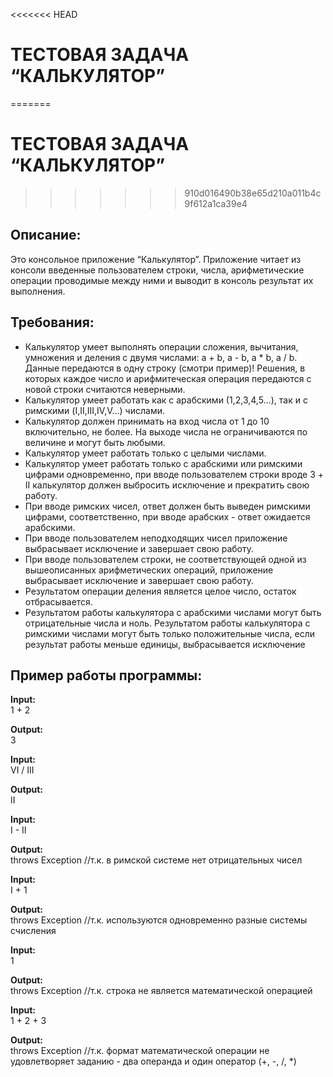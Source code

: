 <<<<<<< HEAD
# ТЕСТОВАЯ ЗАДАЧА “КАЛЬКУЛЯТОР”
=======
# ТЕСТОВАЯ ЗАДАЧА “КАЛЬКУЛЯТОР”  
>>>>>>> 910d016490b38e65d210a011b4c9f612a1ca39e4

## Описание:

Это консольное приложение “Калькулятор”. Приложение читает из консоли введенные пользователем строки, числа, арифметические операции проводимые между ними 
и выводит в консоль результат их выполнения.


## Требования:
* Калькулятор умеет выполнять операции сложения, вычитания, умножения и деления с двумя числами: a + b, a - b, a * b, a / b. 
Данные передаются в одну строку (смотри пример)! Решения, в которых каждое число и арифмитеческая операция передаются 
с новой строки считаются неверными.
* Калькулятор умеет работать как с арабскими (1,2,3,4,5…), так и с римскими (I,II,III,IV,V…) числами.
* Калькулятор должен принимать на вход числа от 1 до 10 включительно, не более. На выходе числа не ограничиваются по 
величине и могут быть любыми.
* Калькулятор умеет работать только с целыми числами.
* Калькулятор умеет работать только с арабскими или римскими цифрами одновременно, при вводе пользователем 
строки вроде 3 + II калькулятор должен выбросить исключение и прекратить свою работу.
* При вводе римских чисел, ответ должен быть выведен римскими цифрами, соответственно, при вводе арабских - ответ ожидается арабскими.
* При вводе пользователем неподходящих чисел приложение выбрасывает исключение и завершает свою работу.
* При вводе пользователем строки, не соответствующей одной из вышеописанных арифметических операций, 
приложение выбрасывает исключение и завершает свою работу.
* Результатом операции деления является целое число, остаток отбрасывается.
* Результатом работы калькулятора с арабскими числами могут быть отрицательные числа и ноль. 
Результатом работы калькулятора с римскими числами могут быть только положительные числа, 
если результат работы меньше единицы, выбрасывается исключение

## Пример работы программы:

**Input:**  
1 + 2

**Output:**  
3

**Input:**  
VI / III

**Output:**  
II

**Input:**  
I - II

**Output:**  
throws Exception //т.к. в римской системе нет отрицательных чисел

**Input:**  
I + 1

**Output:**  
throws Exception //т.к. используются одновременно разные системы счисления

**Input:**  
1

**Output:**    
throws Exception //т.к. строка не является математической операцией

**Input:**  
1 + 2 + 3

**Output:**  
throws Exception //т.к. формат математической операции не удовлетворяет заданию - два операнда и один оператор (+, -, /, *)
